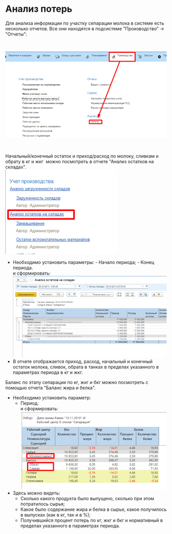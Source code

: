 # Анализ потерь


Для анализа информации по участку сепарации молока в системе есть
несколько отчетов. Все они находятся в подсистеме "Производство" -\>
"Отчеты":

 

![](LossAnalysis.assets/drex_analiz_poter_1_custom.png)

 

Начальный/конечный остаток и приход/расход по молоку, сливкам и обрату в кг и жкг  можно посмотреть в отчете "Анализ остатков на складах".    
![](LossAnalysis.assets/drex_analiz_poter_1_custom_2.png)  

-    Необходимо установить параметры:
    -   Начало периода;
    -   Конец периода.  
    и сформировать:  
![](LossAnalysis.assets/drex_analiz_poter_1_custom_3.png)
-   В отчете отображается приход, расход, начальный и конечный остаток
    молока, сливок, обрата в танках в пределах указанного в параметрах
    периода в кг и жкг.


Баланс по этапу сепарации по кг, жкг и бкг можно посмотреть с помощью отчета "Баланс жира и белка".

- Необходимо установить параметр:
    - Период.  
    и сформировать:  
    ![image-20201111110228621](LossAnalysis.assets/image-20201111110228621.png)
- Здесь можно видеть:
    -   Сколько какого продукта было выпущено, сколько при этом потратилось сырья;
    -    Какое было содержание жира и белка в сырье, какое получилось в выпусках (как в кг, так и в %);
    -   Получившийся процент потерь по кг, жкг и бкг и нормативный в пределах указанного в параметрах периода.